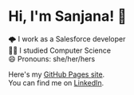# Hi, I'm Sanjana! 👋

🌩️ I work as a Salesforce developer  
👩‍💻 I studied Computer Science  
😄 Pronouns: she/her/hers  

Here's my [GitHub Pages site](https://sanblig.github.io/).  
You can find me on [LinkedIn](https://www.linkedin.com/in/sanjanabaliga/).


<!--
**SanBlig/SanBlig** is a ✨ _special_ ✨ repository because its `README.md` (this file) appears on your GitHub profile.

Here are some ideas to get you started:

- 🔭 I’m currently working on ...
- 🌱 I’m currently learning ...
- 👯 I’m looking to collaborate on ...
- 🤔 I’m looking for help with ...
- 💬 Ask me about ...
- 📫 How to reach me: ...
- 😄 Pronouns: ...
- ⚡ Fun fact: ...
-->
